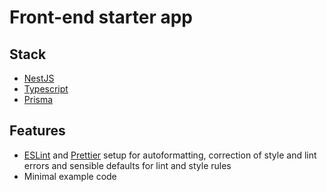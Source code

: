 # Front-end starter app

## Stack

- [NestJS](https://nestjs.com/)
- [Typescript](https://www.typescriptlang.org/)
- [Prisma](https://www.prisma.io/)

## Features

- [ESLint](https://eslint.org/) and [Prettier](https://prettier.io/) setup for autoformatting, correction of style and lint errors and sensible defaults for lint and style rules
- Minimal example code